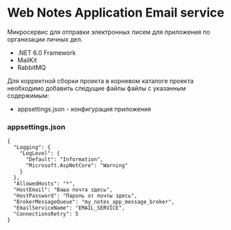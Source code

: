 # Web Notes Application Email service
Микросервис для отправки электронных писем для приложения по организации личных дел.

+ .NET 6.0 Framework <br />
+ MailKit
+ RabbitMQ

Для корректной сборки проекта в корневом каталоге проекта необходимо добавить следущие файлы файлы с указанным содержимым:
+ appsettings.json - конфигурация приложения


### appsettings.json
```
{
  "Logging": {
    "LogLevel": {
      "Default": "Information",
      "Microsoft.AspNetCore": "Warning"
    }
  },
  "AllowedHosts": "*",
  "HostEmail": "Ваша почта здесь",
  "HostPassword": "Пароль от почты здесь",
  "BrokerMessageQueue": "my_notes_app_message_broker",
  "EmailServiceName": "EMAIL_SERVICE",
  "ConnectionsRetry": 5
}
```

